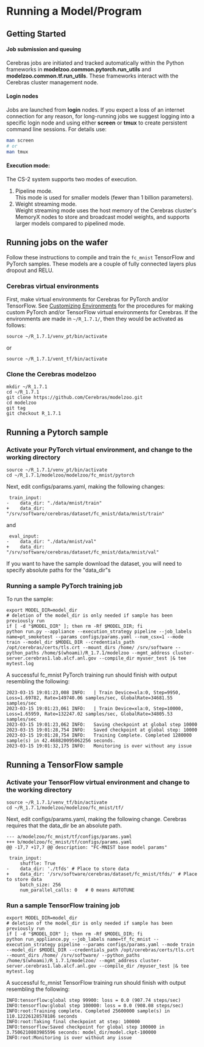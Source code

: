 # Running a Model/Program

## Getting Started

#### Job submission and queuing

Cerebras jobs are initiated and tracked automatically within the Python frameworks in **modelzoo.common.pytorch.run_utils** and **modelzoo.common.tf.run_utils**. These frameworks interact with the Cerebras cluster management node.

#### Login nodes

Jobs are launched from **login** nodes.
If you expect a loss of an internet connection for any reason, for long-running jobs we suggest logging into a specific login node and using either **screen** or **tmux** to create persistent command line sessions.  For details use:

```bash
man screen
# or
man tmux
```

#### Execution mode:

The CS-2 system supports two modes of execution.<br>
1. Pipeline mode.<br>
This mode is used for smaller models (fewer than 1 billion parameters). <br>
2. Weight streaming mode.<br>
Weight streaming mode uses the host memory of the Cerebras cluster's MemoryX nodes to store and broadcast model weights, and supports larger models compared to pipelined mode.<br>

## Running jobs on the wafer

Follow these instructions to compile and train the `fc_mnist` TensorFlow and PyTorch samples. These models are a couple of fully connected layers plus dropout and RELU. <br>

### Cerebras virtual environments
<!---
Read-only virtual environments for TensorFlow and PyTorch are available with

```console
source /srv/software/cerebras/venvs/venv_tf/bin/activate
```

or

```console
source /srv/software/cerebras/venvs/venv_pt/bin/activate
```

These are sufficient for running samples, but you may want to make your own virtual environment(s) for the installation of additional packages. <br>
See [Customizing Environments](./customizing-environment.md) for the procedures for making custom TensorFlow and PyTorch virtual environments for Cerebras.
--->
First, make virtual environments for Cerebras for PyTorch and/or TensorFlow.
See [Customizing Environments](./customizing-environment.md) for the procedures for making custom PyTorch and/or TensorFlow virtual environments for Cerebras.
If the environments are made in ```~/R_1.7.1/```, then they would be activated as follows:
```console
source ~/R_1.7.1/venv_pt/bin/activate
```
or
```console
source ~/R_1.7.1/vent_tf/bin/activate
```

### Clone the Cerebras modelzoo

```console
mkdir ~/R_1.7.1
cd ~/R_1.7.1
git clone https://github.com/Cerebras/modelzoo.git
cd modelzoo
git tag
git checkout R_1.7.1
```
## Running a Pytorch sample

### Activate your PyTorch virtual environment, and change to the working directory

```console
source ~/R_1.7.1/venv_pt/bin/activate
cd ~/R_1.7.1/modelzoo/modelzoo/fc_mnist/pytorch
```

Next, edit configs/params.yaml, making the following changes:

```text
 train_input:
-    data_dir: "./data/mnist/train"
+    data_dir: "/srv/software/cerebras/dataset/fc_mnist/data/mnist/train"
```

and

```text
 eval_input:
-    data_dir: "./data/mnist/val"
+    data_dir: "/srv/software/cerebras/dataset/fc_mnist/data/mnist/val"
```

If you want to have the sample download the dataset, you will need to specify absolute paths for the "data_dir"s

### Running a sample PyTorch training job

To run the sample:

```console
export MODEL_DIR=model_dir
# deletion of the model_dir is only needed if sample has been previously run
if [ -d "$MODEL_DIR" ]; then rm -Rf $MODEL_DIR; fi
python run.py --appliance --execution_strategy pipeline --job_labels name=pt_smoketest --params configs/params.yaml --num_csx=1 --mode train --model_dir $MODEL_DIR --credentials_path /opt/cerebras/certs/tls.crt --mount_dirs /home/ /srv/software --python_paths /home/$(whoami)/R_1.7.1/modelzoo --mgmt_address cluster-server.cerebras1.lab.alcf.anl.gov --compile_dir myuser_test |& tee mytest.log
```

A successful fc_mnist PyTorch training run should finish with output resembling the following:

```text
2023-03-15 19:01:23,008 INFO:   | Train Device=xla:0, Step=9950, Loss=1.69782, Rate=149740.06 samples/sec, GlobalRate=34681.55 samples/sec
2023-03-15 19:01:23,061 INFO:   | Train Device=xla:0, Step=10000, Loss=1.65959, Rate=132247.02 samples/sec, GlobalRate=34805.53 samples/sec
2023-03-15 19:01:23,062 INFO:   Saving checkpoint at global step 10000
2023-03-15 19:01:28,754 INFO:   Saved checkpoint at global step: 10000
2023-03-15 19:01:28,754 INFO:   Training Complete. Completed 1280000 sample(s) in 42.468820095062256 seconds.
2023-03-15 19:01:32,175 INFO:   Monitoring is over without any issue
```

## Running a TensorFlow sample

### Activate your TensorFlow virtual environment and change to the working directory

```console
source ~/R_1.7.1/venv_tf/bin/activate
cd ~/R_1.7.1/modelzoo/modelzoo/fc_mnist/tf/
```
<!---
or

```console
source /srv/software/cerebras/venvs/venv_tf/bin/activate
cd ~/R_1.7.1/modelzoo/modelzoo/fc_mnist/tf/
```
--->

Next, edit configs/params.yaml, making the following change. Cerebras requires that the data_dir be an absolute path.

```text
--- a/modelzoo/fc_mnist/tf/configs/params.yaml
+++ b/modelzoo/fc_mnist/tf/configs/params.yaml
@@ -17,7 +17,7 @@ description: "FC-MNIST base model params"

 train_input:
     shuffle: True
-    data_dir: './tfds' # Place to store data
+    data_dir: '/srv/software/cerebras/dataset/fc_mnist/tfds/' # Place to store data
     batch_size: 256
     num_parallel_calls: 0   # 0 means AUTOTUNE
```

### Run a sample TensorFlow training job

```console
export MODEL_DIR=model_dir
# deletion of the model_dir is only needed if sample has been previously run
if [ -d "$MODEL_DIR" ]; then rm -Rf $MODEL_DIR; fi
python run_appliance.py --job_labels name=tf_fc_mnist --execution_strategy pipeline --params configs/params.yaml --mode train --model_dir $MODEL_DIR --credentials_path /opt/cerebras/certs/tls.crt --mount_dirs /home/ /srv/software/ --python_paths /home/$(whoami)/R_1.7.1/modelzoo/ --mgmt_address cluster-server.cerebras1.lab.alcf.anl.gov --compile_dir /myuser_test |& tee mytest.log
```

A successful fc_mnist TensorFlow training run should finish with output resembling the following:

```text
INFO:tensorflow:global step 99900: loss = 0.0 (907.74 steps/sec)
INFO:tensorflow:global step 100000: loss = 0.0 (908.08 steps/sec)
INFO:root:Training complete. Completed 25600000 sample(s) in 110.12226128578186 seconds
INFO:root:Taking final checkpoint at step: 100000
INFO:tensorflow:Saved checkpoint for global step 100000 in 3.7506210803985596 seconds: model_dir/model.ckpt-100000
INFO:root:Monitoring is over without any issue
```

